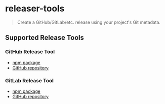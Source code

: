 # releaser-tools

> Create a GitHub/GitLab/etc. release using your project's Git metadata.

## Supported Release Tools

### GitHub Release Tool

* [npm package](https://www.npmjs.com/package/conventional-github-releaser)
* [GitHub repository](https://github.com/conventional-changelog/releaser-tools/tree/master/packages/conventional-github-releaser)

### GitLab Release Tool

* [npm package](https://www.npmjs.com/package/conventional-gitlab-releaser)
* [GitHub repository](https://github.com/conventional-changelog/releaser-tools/tree/master/packages/conventional-gitlab-releaser)

